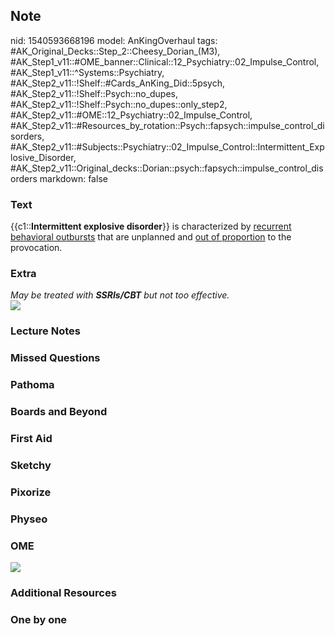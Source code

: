 ## Note
nid: 1540593668196
model: AnKingOverhaul
tags: #AK_Original_Decks::Step_2::Cheesy_Dorian_(M3), #AK_Step1_v11::#OME_banner::Clinical::12_Psychiatry::02_Impulse_Control, #AK_Step1_v11::^Systems::Psychiatry, #AK_Step2_v11::!Shelf::#Cards_AnKing_Did::5psych, #AK_Step2_v11::!Shelf::Psych::no_dupes, #AK_Step2_v11::!Shelf::Psych::no_dupes::only_step2, #AK_Step2_v11::#OME::12_Psychiatry::02_Impulse_Control, #AK_Step2_v11::#Resources_by_rotation::Psych::fapsych::impulse_control_disorders, #AK_Step2_v11::#Subjects::Psychiatry::02_Impulse_Control::Intermittent_Explosive_Disorder, #AK_Step2_v11::Original_decks::Dorian::psych::fapsych::impulse_control_disorders
markdown: false

### Text
<span class="clozed c1">{{c1::<b>Intermittent explosive
disorder</b>}}</span> is characterized by <u>recurrent behavioral
outbursts</u> that are unplanned and <u>out of proportion</u> to
the provocation.

### Extra
<div>
  <i>May be treated with <b>SSRIs/CBT</b> but not too
  effective.</i>
</div>
<div>
  <i><img src="paste-173675592548353.jpg"></i>
</div>

### Lecture Notes


### Missed Questions


### Pathoma


### Boards and Beyond


### First Aid


### Sketchy


### Pixorize


### Physeo


### OME
<div class="ome-widget">
  <a href=
  "https://onlinemeded.org/spa/psychiatry/impulse-control/acquire?ref=anki">
  <img src="_OME_AnkiFlashcards_Lesson_1.png"></a>
</div>

### Additional Resources


### One by one


